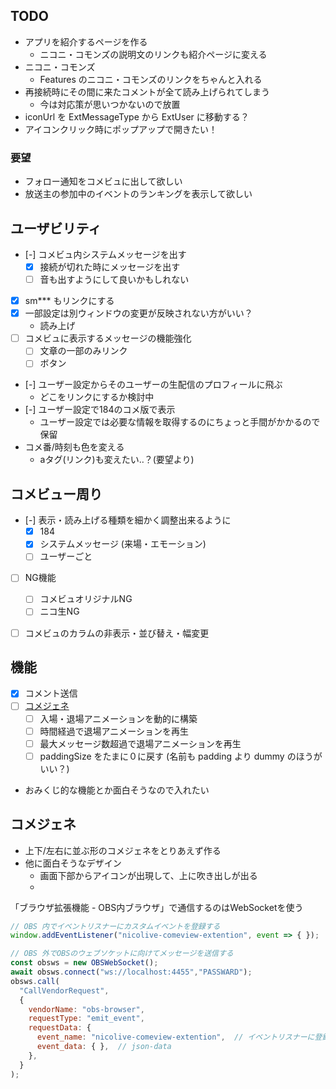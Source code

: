 
## TODO
* アプリを紹介するページを作る
  * ニコニ・コモンズの説明文のリンクも紹介ページに変える
* ニコニ・コモンズ
  * Features のニコニ・コモンズのリンクをちゃんと入れる
* 再接続時にその間に来たコメントが全て読み上げられてしまう
  * 今は対応策が思いつかないので放置
* iconUrl を ExtMessageType から ExtUser に移動する？
* アイコンクリック時にポップアップで開きたい！

### 要望
* フォロー通知をコメビュに出して欲しい
* 放送主の参加中のイベントのランキングを表示して欲しい


## ユーザビリティ
* [-] コメビュ内システムメッセージを出す
  * [x] 接続が切れた時にメッセージを出す
  * [ ] 音も出すようにして良いかもしれない
* [x] sm*** もリンクにする
* [x] 一部設定は別ウィンドウの変更が反映されない方がいい？
  * 読み上げ
* [ ] コメビュに表示するメッセージの機能強化
  * [ ] 文章の一部のみリンク
  * [ ] ボタン
* [-] ユーザー設定からそのユーザーの生配信のプロフィールに飛ぶ
  * どこをリンクにするか検討中
* [-] ユーザー設定で184のコメ版で表示
  * ユーザー設定では必要な情報を取得するのにちょっと手間がかかるので保留
* コメ番/時刻も色を変える
  * aタグ(リンク)も変えたい‥？(要望より)


## コメビュー周り
* [-] 表示・読み上げる種類を細かく調整出来るように
  * [x] 184
  * [x] システムメッセージ (来場・エモーション)
  * [ ] ユーザーごと
* [ ] NG機能
  * [ ] コメビュオリジナルNG
  * [ ] ニコ生NG
* [ ] コメビュのカラムの非表示・並び替え・幅変更


## 機能
* [x] コメント送信
* [ ] [コメジェネ](#コメジェネ)
  * [ ] 入場・退場アニメーションを動的に構築
  * [ ] 時間経過で退場アニメーションを再生
  * [ ] 最大メッセージ数超過で退場アニメーションを再生
  * [ ] paddingSize をたまに０に戻す (名前も padding より dummy のほうがいい？)
* おみくじ的な機能とか面白そうなので入れたい


## コメジェネ
* 上下/左右に並ぶ形のコメジェネをとりあえず作る
* 他に面白そうなデザイン
  * 画面下部からアイコンが出現して、上に吹き出しが出る
  * 

「ブラウザ拡張機能 - OBS内ブラウザ」で通信するのはWebSocketを使う
```javascript
// OBS 内でイベントリスナーにカスタムイベントを登録する
window.addEventListener("nicolive-comeview-extention", event => { });

// OBS 外でOBSのウェブソケットに向けてメッセージを送信する
const obsws = new OBSWebSocket();
await obsws.connect("ws://localhost:4455","PASSWARD");
obsws.call(
  "CallVendorRequest",
  {
    vendorName: "obs-browser",
    requestType: "emit_event",
    requestData: {
      event_name: "nicolive-comeview-extention",  // イベントリスナーに登録する名前と同じにする
      event_data: { },  // json-data
    },
  }
);
```

